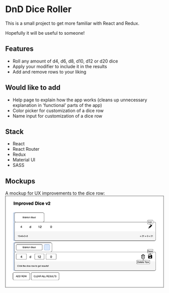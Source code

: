 # DnD Dice Roller

This is a small project to get more familiar with React and Redux.

Hopefully it will be useful to someone!

## Features

-  Roll any amount of d4, d6, d8, d10, d12 or d20 dice
-  Apply your modifier to include it in the results
-  Add and remove rows to your liking

## Would like to add

-  Help page to explain how the app works (cleans up unnecessary explanation in 'functional' parts of the app)
-  Color picker for customization of a dice row
-  Name input for customization of a dice row

## Stack

-  React
-  React Router
-  Redux
-  Material UI
-  SASS

## Mockups

A mockup for UX improvements to the dice row:
![Dice Row Mockup v2](./assets/Dice_Row_Mockup_v2.png)
